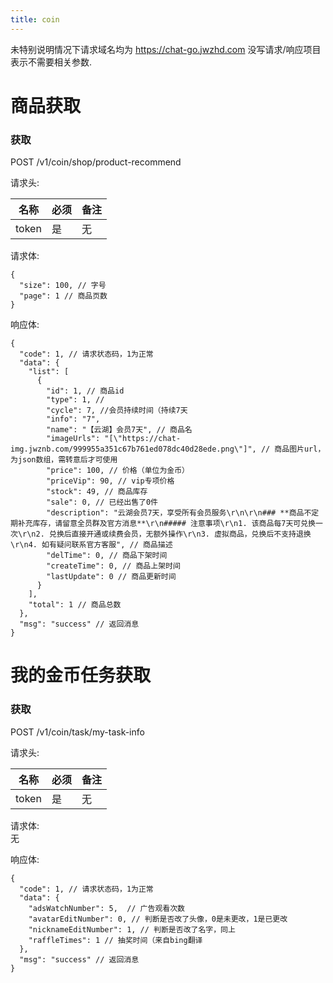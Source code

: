 ```yaml
---
title: coin
---
```


未特别说明情况下请求域名均为 https://chat-go.jwzhd.com
没写请求/响应项目表示不需要相关参数.  

# 商品获取

### 获取
POST /v1/coin/shop/product-recommend

请求头:  

|名称|必须|备注|
|-----|-----|-----|
|token|是|无|

请求体:  
```JSONC
{
  "size": 100, // 字号
  "page": 1 // 商品页数
}
```

响应体:  
```JSONC
{
  "code": 1, // 请求状态码，1为正常
  "data": {
    "list": [
      {
        "id": 1, // 商品id
        "type": 1, // 
        "cycle": 7, //会员持续时间（持续7天
        "info": "7", 
        "name": "【云湖】会员7天", // 商品名
        "imageUrls": "[\"https://chat-img.jwznb.com/999955a351c67b761ed078dc40d28ede.png\"]", // 商品图片url，为json数组，需转意后才可使用
        "price": 100, // 价格（单位为金币）
        "priceVip": 90, // vip专项价格
        "stock": 49, // 商品库存
        "sale": 0, // 已经出售了0件
        "description": "云湖会员7天，享受所有会员服务\r\n\r\n### **商品不定期补充库存，请留意全员群及官方消息**\r\n##### 注意事项\r\n1. 该商品每7天可兑换一次\r\n2. 兑换后直接开通或续费会员，无额外操作\r\n3. 虚拟商品，兑换后不支持退换\r\n4. 如有疑问联系官方客服", // 商品描述
        "delTime": 0, // 商品下架时间
        "createTime": 0, // 商品上架时间
        "lastUpdate": 0 // 商品更新时间
      }
    ],
    "total": 1 // 商品总数
  },
  "msg": "success" // 返回消息
}
```

# 我的金币任务获取

### 获取
POST /v1/coin/task/my-task-info

请求头:  

|名称|必须|备注|
|-----|-----|-----|
|token|是|无|

请求体:  
无

响应体:
```JSONC
{
  "code": 1, // 请求状态码，1为正常
  "data": {
    "adsWatchNumber": 5,  // 广告观看次数
    "avatarEditNumber": 0, // 判断是否改了头像，0是未更改，1是已更改
    "nicknameEditNumber": 1, // 判断是否改了名字，同上
    "raffleTimes": 1 // 抽奖时间（来自bing翻译
  },
  "msg": "success" // 返回消息
}
```
